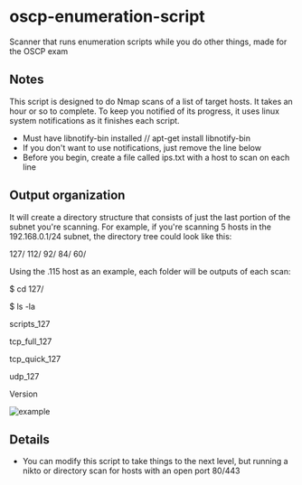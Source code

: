 # oscp-enumeration-script
Scanner that runs enumeration scripts while you do other things, made for the OSCP exam

## Notes
This script is designed to do Nmap scans of a list of target hosts. It takes an hour or so to complete. To keep you notified of its progress, it 
uses linux system notifications as it finishes each script. 

- Must have libnotify-bin installed // apt-get install libnotify-bin 
- If you don't want to use notifications, just remove the line below
- Before you begin, create a file called ips.txt with a host to scan on each line

## Output organization
It will create a directory structure that consists of just the last portion of the subnet you're scanning. 
For example, if you're scanning 5 hosts in the 192.168.0.1/24 subnet, the directory tree could look like this:

127/
112/
92/
84/
60/

Using the .115 host as an example, each folder will be outputs of each scan:

$ cd 127/

$ ls -la


scripts_127

tcp_full_127

tcp_quick_127

udp_127

Version

![example](https://i.imgur.com/JqnJh6x.png)


## Details

- You can modify this script to take things to the next level, but running a nikto or directory scan for hosts with an open port 80/443 




